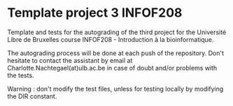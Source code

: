 # Template project 3 INFOF208
Template and tests for the autograding of the third project for the Université Libre de Bruxelles course INFOF208 - Introduction à la bioinformatique.

The autograding process will be done at each push of the repository. Don't hesitate to contact the assistant by email at Charlotte.Nachtegael(at)ulb.ac.be in case of doubt and/or problems with the tests.

Warning : don't modify the test files, unless for testing locally by modifying the DIR constant.